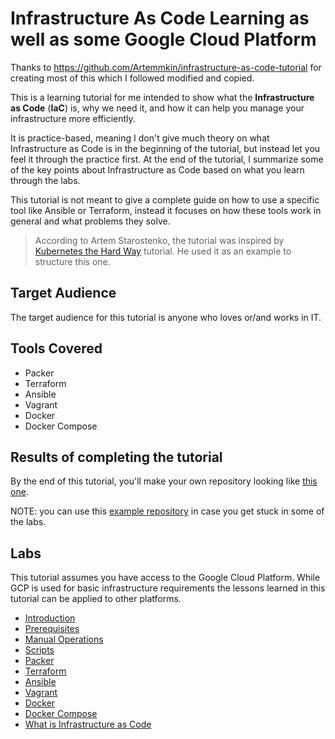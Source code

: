 # Infrastructure As Code Learning as well as some Google Cloud Platform

Thanks to https://github.com/Artemmkin/infrastructure-as-code-tutorial for creating most of this which I followed modified and copied.

This is a learning tutorial for me intended to show what the **Infrastructure as Code** (**IaC**) is, why we need it, and how it can help you manage your infrastructure more efficiently.

It is practice-based, meaning I don't give much theory on what Infrastructure as Code is in the beginning of the tutorial, but instead let you feel it through the practice first. At the end of the tutorial, I summarize some of the key points about Infrastructure as Code based on what you learn through the labs.

This tutorial is not meant to give a complete guide on how to use a specific tool like Ansible or Terraform, instead it focuses on how these tools work in general and what problems they solve.

>According to Artem Starostenko, the tutorial was inspired by [Kubernetes the Hard Way](https://github.com/kelseyhightower/kubernetes-the-hard-way) tutorial. He used it as an example to structure this one.

## Target Audience

The target audience for this tutorial is anyone who loves or/and works in IT.

## Tools Covered

* Packer
* Terraform
* Ansible
* Vagrant
* Docker
* Docker Compose

## Results of completing the tutorial

By the end of this tutorial, you'll make your own repository looking like [this one](https://github.com/hanna1/test-gcp).

NOTE: you can use this [example repository](https://github.com/mhanna1/test-gcp/infrastructure-as-code-example) in case you get stuck in some of the labs.

## Labs

This tutorial assumes you have access to the Google Cloud Platform. While GCP is used for basic infrastructure requirements the lessons learned in this tutorial can be applied to other platforms.

* [Introduction](docs/00-introduction.md)
* [Prerequisites](docs/01-prerequisites.md)
* [Manual Operations](docs/02-manual-operations.md)
* [Scripts](docs/03-scripts.md)
* [Packer](docs/04-packer.md)
* [Terraform](docs/05-terraform.md)
* [Ansible](docs/06-ansible.md)
* [Vagrant](docs/07-vagrant.md)
* [Docker](docs/08-docker.md)
* [Docker Compose](docs/09-docker-compose.md)
* [What is Infrastructure as Code](docs/50-what-is-iac.md)